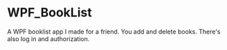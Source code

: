 # WPF_BookList
A WPF booklist app I made for a friend. You add and delete books. There's also log in and authorization. 
